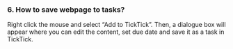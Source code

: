 ### 6. How to save webpage to tasks?
Right click the mouse and select “Add to TickTick”. Then, a dialogue box will appear where you can edit the content, set due date and save it as a task in TickTick. 
